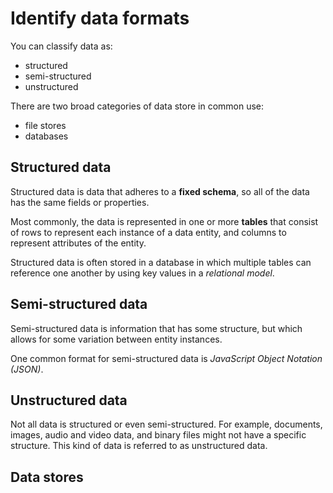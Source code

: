 # Identify data formats

You can classify data as:
- structured
- semi-structured
- unstructured

There are two broad categories of data store in common use:
- file stores
- databases

## Structured data

Structured data is data that adheres to a **fixed schema**, so all of the data has the same fields or properties. 

Most commonly, the data is represented in one or more **tables** that consist of rows to represent each instance of a data entity, and columns to represent attributes of the entity.

Structured data is often stored in a database in which multiple tables can reference one another by using key values in a *relational model*.

## Semi-structured data

Semi-structured data is information that has some structure, but which allows for some variation between entity instances.

One common format for semi-structured data is *JavaScript Object Notation (JSON)*.

## Unstructured data

Not all data is structured or even semi-structured. For example, documents, images, audio and video data, and binary files might not have a specific structure. This kind of data is referred to as unstructured data.

## Data stores



